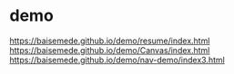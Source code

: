 # demo
https://baisemede.github.io/demo/resume/index.html </br>
https://baisemede.github.io/demo/Canvas/index.html </br>
https://baisemede.github.io/demo/nav-demo/index3.html </br>
